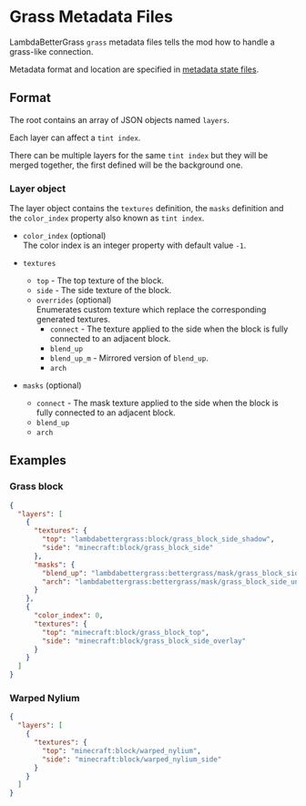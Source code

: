 # Grass Metadata Files

LambdaBetterGrass `grass` metadata files tells the mod how to handle a grass-like connection.

Metadata format and location are specified in [metadata state files][metadata_state].

## Format

The root contains an array of JSON objects named `layers`.

Each layer can affect a `tint index`.

There can be multiple layers for the same `tint index` but they will be merged together, the first defined will be the background one.

### Layer object

The layer object contains the `textures` definition, the `masks` definition and the `color_index` property also known as `tint index`.

- `color_index` (optional)  
  The color index is an integer property with default value `-1`.
  
- `textures`
  - `top` - The top texture of the block.
  - `side` - The side texture of the block.
  - `overrides` (optional)  
    Enumerates custom texture which replace the corresponding generated textures.
    - `connect` - The texture applied to the side when the block is fully connected to an adjacent block.
    - `blend_up`
    - `blend_up_m` - Mirrored version of `blend_up`.
    - `arch`
    
- `masks` (optional)
  - `connect` - The mask texture applied to the side when the block is fully connected to an adjacent block.
  - `blend_up`
  - `arch`

## Examples

### Grass block

```json
{
  "layers": [
    {
      "textures": {
        "top": "lambdabettergrass:block/grass_block_side_shadow",
        "side": "minecraft:block/grass_block_side"
      },
      "masks": {
        "blend_up": "lambdabettergrass:bettergrass/mask/grass_block_side_underlay_blend_up",
        "arch": "lambdabettergrass:bettergrass/mask/grass_block_side_underlay_arch_blend"
      }
    },
    {
      "color_index": 0,
      "textures": {
        "top": "minecraft:block/grass_block_top",
        "side": "minecraft:block/grass_block_side_overlay"
      }
    }
  ]
}
```

### Warped Nylium

```json
{
  "layers": [
    {
      "textures": {
        "top": "minecraft:block/warped_nylium",
        "side": "minecraft:block/warped_nylium_side"
      }
    }
  ]
}
```

[metadata_state]: ./METADATA_STATES_FORMAT.md "Metadata State Documentation"
